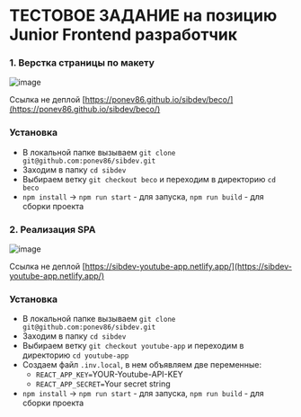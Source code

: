 # ТЕСТОВОЕ ЗАДАНИЕ на позицию Junior Frontend разработчик 


### 1. Верстка страницы по макету
![image](https://user-images.githubusercontent.com/77532717/111267222-a0f30780-8666-11eb-89e9-f9438e74a9d4.png)



Ccылка не деплой [https://ponev86.github.io/sibdev/beco/](https://ponev86.github.io/sibdev/beco/)

### Установка
 - В локальной папке вызываем `git clone git@github.com:ponev86/sibdev.git`
 - Заходим в папку `cd sibdev`
 - Выбираем ветку `git checkout beco` и переходим в директорию `cd beco`
 - `npm install` -> `npm run start` - для запуска, `npm run build` - для сборки проекта



### 2. Реализация SPA
![image](https://user-images.githubusercontent.com/77532717/112614679-7e2dd380-8e5c-11eb-9df7-bab29837bde6.png)

Ccылка не деплой [https://sibdev-youtube-app.netlify.app/](https://sibdev-youtube-app.netlify.app/)

### Установка
- В локальной папке вызываем `git clone git@github.com:ponev86/sibdev.git`
- Заходим в папку `cd sibdev`
- Выбираем ветку `git checkout youtube-app` и переходим в директорию `cd youtube-app`
- Создаем файл `.inv.local`, в нем объявляем две переменные:
	- `REACT_APP_KEY=`YOUR-Youtube-API-KEY
	- `REACT_APP_SECRET=`Your secret string
- `npm install` -> `npm run start` - для запуска, `npm run build` - для сборки проекта